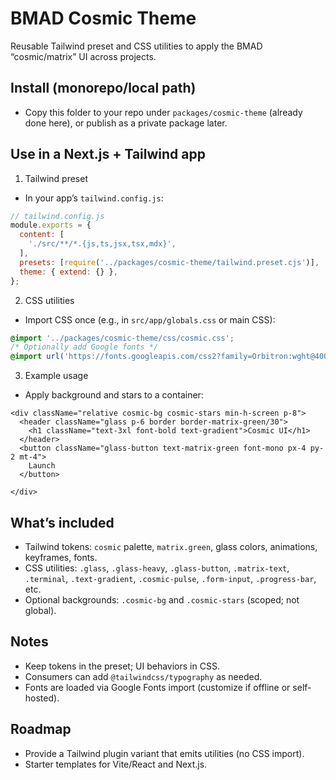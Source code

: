 # BMAD Cosmic Theme

Reusable Tailwind preset and CSS utilities to apply the BMAD “cosmic/matrix” UI across projects.

## Install (monorepo/local path)

- Copy this folder to your repo under `packages/cosmic-theme` (already done here), or publish as a private package later.

## Use in a Next.js + Tailwind app

1) Tailwind preset

- In your app’s `tailwind.config.js`:

```js
// tailwind.config.js
module.exports = {
  content: [
    './src/**/*.{js,ts,jsx,tsx,mdx}',
  ],
  presets: [require('../packages/cosmic-theme/tailwind.preset.cjs')],
  theme: { extend: {} },
};
```

2) CSS utilities

- Import CSS once (e.g., in `src/app/globals.css` or main CSS):

```css
@import '../packages/cosmic-theme/css/cosmic.css';
/* Optionally add Google fonts */
@import url('https://fonts.googleapis.com/css2?family=Orbitron:wght@400;500;700;900&family=JetBrains+Mono:wght@400;500;700&display=swap');
```

3) Example usage

- Apply background and stars to a container:

```tsx
<div className="relative cosmic-bg cosmic-stars min-h-screen p-8">
  <header className="glass p-6 border border-matrix-green/30">
    <h1 className="text-3xl font-bold text-gradient">Cosmic UI</h1>
  </header>
  <button className="glass-button text-matrix-green font-mono px-4 py-2 mt-4">
    Launch
  </button>
  
</div>
```

## What’s included

- Tailwind tokens: `cosmic` palette, `matrix.green`, glass colors, animations, keyframes, fonts.
- CSS utilities: `.glass`, `.glass-heavy`, `.glass-button`, `.matrix-text`, `.terminal`, `.text-gradient`, `.cosmic-pulse`, `.form-input`, `.progress-bar`, etc.
- Optional backgrounds: `.cosmic-bg` and `.cosmic-stars` (scoped; not global).

## Notes

- Keep tokens in the preset; UI behaviors in CSS.
- Consumers can add `@tailwindcss/typography` as needed.
- Fonts are loaded via Google Fonts import (customize if offline or self-hosted).

## Roadmap

- Provide a Tailwind plugin variant that emits utilities (no CSS import).
- Starter templates for Vite/React and Next.js.

